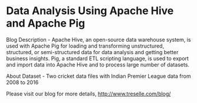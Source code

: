 # Data Analysis Using Apache Hive and Apache Pig 

Blog Description - Apache Hive, an open-source data warehouse system, is used with Apache Pig for loading and transforming unstructured, structured, or semi-structured data for data analysis and getting better business insights. Pig, a standard ETL scripting language, is used to export and import data into Apache Hive and to process large number of datasets.

About Dataset - Two cricket data files with Indian Premier League data from 2008 to 2016

Please visit our blog for more details, http://www.treselle.com/blog/